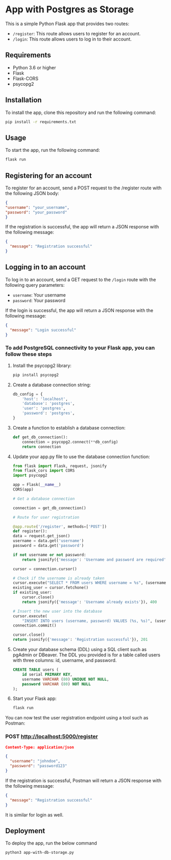 # App with Postgres as Storage

This is a simple Python Flask app that provides two routes:

* `/register`: This route allows users to register for an account.
* `/login`: This route allows users to log in to their account.

## Requirements

* Python 3.6 or higher
* Flask
* Flask-CORS
* psycopg2

## Installation

To install the app, clone this repository and run the following command:

```bash
pip install -r requirements.txt
```

## Usage

To start the app, run the following command:

```bash
flask run
```

## Registering for an account

To register for an account, send a POST request to the /register route with the following JSON body:

```json
{
"username": "your_username",
"password": "your_password"
}
```

If the registration is successful, the app will return a JSON response with the following message:

```json
{
  "message": "Registration successful"
}
```

## Logging in to an account

To log in to an account, send a GET request to the `/login` route with the following query parameters:

* `username`: Your username
* `password`: Your password

If the login is successful, the app will return a JSON response with the following message:

```json
{
  "message": "Login successful"
}
```

### To add PostgreSQL connectivity to your Flask app, you can follow these steps

1. Install the psycopg2 library:

    ```bash
    pip install psycopg2
    ```

2. Create a database connection string:

    ```python
    db_config = {
        'host': 'localhost',
        'database': 'postgres',
        'user': 'postgres',
        'password': 'postgres',
    }
    ```

3. Create a function to establish a database connection:

    ```python
    def get_db_connection():
        connection = psycopg2.connect(**db_config)
        return connection
    ```

4. Update your app.py file to use the database connection function:

    ```Python
    from flask import Flask, request, jsonify
    from flask_cors import CORS
    import psycopg2

    app = Flask(__name__)
    CORS(app)

    # Get a database connection

    connection = get_db_connection()

    # Route for user registration

    @app.route('/register', methods=['POST'])
    def register():
    data = request.get_json()
    username = data.get('username')
    password = data.get('password')

    if not username or not password:
        return jsonify({'message': 'Username and password are required'}), 400

    cursor = connection.cursor()

    # Check if the username is already taken
    cursor.execute("SELECT * FROM users WHERE username = %s", (username,))
    existing_user = cursor.fetchone()
    if existing_user:
        cursor.close()
        return jsonify({'message': 'Username already exists'}), 400

    # Insert the new user into the database
    cursor.execute(
        "INSERT INTO users (username, password) VALUES (%s, %s)", (username, password))
    connection.commit()

    cursor.close()
    return jsonify({'message': 'Registration successful'}), 201
    ```

5. Create your database schema (DDL) using a SQL client such as pgAdmin or DBeaver. The DDL you provided is for a table called users with three columns: id, username, and password.

    ```sql
    CREATE TABLE users (
        id serial PRIMARY KEY,
        username VARCHAR (80) UNIQUE NOT NULL,
        password VARCHAR (80) NOT NULL
    );
    ```

6. Start your Flask app:

    ```bash
    flask run
    ```

You can now test the user registration endpoint using a tool such as Postman:

### POST <http://localhost:5000/register>

```json
Content-Type: application/json

{
  "username": "johndoe",
  "password": "password123"
}
```

If the registration is successful, Postman will return a JSON response with the following message:

```JSON
{
  "message": "Registration successful"
}
```

It is similar for login as well.

## Deployment

To deploy the app, run the below command

```bash
python3 app-with-db-storage.py
```
